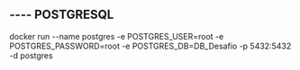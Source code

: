 ## ---- POSTGRESQL

docker run --name postgres -e POSTGRES_USER=root -e POSTGRES_PASSWORD=root -e POSTGRES_DB=DB_Desafio -p 5432:5432 -d postgres